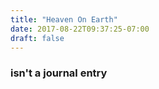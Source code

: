 ```yaml
---
title: "Heaven On Earth"
date: 2017-08-22T09:37:25-07:00
draft: false
---
```


### isn't a journal entry

